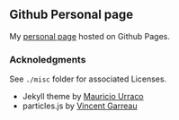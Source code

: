 ## Github Personal page

My [personal page](https://theplatypus.github.io) hosted on Github Pages.

### Acknoledgments

See `./misc` folder for associated Licenses.

- Jekyll theme by [Mauricio Urraco](https://github.com/murraco/jekyll-theme-minimal-resume)
- particles.js by [Vincent Garreau](https://github.com/VincentGarreau/particles.js)

